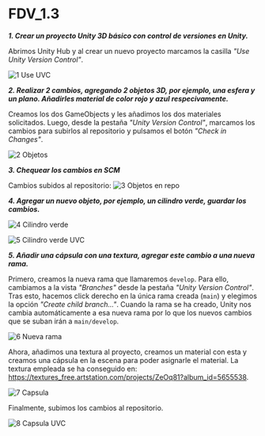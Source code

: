 # FDV_1.3

_**1. Crear un proyecto Unity 3D básico con control de versiones en Unity.**_

Abrimos Unity Hub y al crear un nuevo proyecto marcamos la casilla _"Use Unity Version Control"_.

![1  Use UVC](https://github.com/user-attachments/assets/c16b289c-ae8e-4219-a107-b844606c1cae)

_**2. Realizar 2 cambios, agregando 2 objetos 3D, por ejemplo, una esfera y un plano. Añadirles material de color rojo y azul respecivamente.**_

Creamos los dos GameObjects y les añadimos los dos materiales solicitados. Luego, desde la pestaña _"Unity Version Control"_, marcamos los cambios para subirlos al repositorio y pulsamos el botón _"Check in Changes"_.

![2  Objetos](https://github.com/user-attachments/assets/94c13c5b-2db9-425e-98db-90743dc1a74f)

_**3. Chequear los cambios en SCM**_

Cambios subidos al repositorio:
![3  Objetos en repo](https://github.com/user-attachments/assets/ba387dd4-519d-4554-9b11-9a4da136fb16)

_**4. Agregar un nuevo objeto, por ejemplo, un cilindro verde, guardar los cambios.**_

![4  Cilindro verde](https://github.com/user-attachments/assets/a1cf9bdd-a0ef-40f5-aa4c-2c70d7308d36)

![5  Cilindro verde UVC](https://github.com/user-attachments/assets/2ed931ab-fba9-4bcf-bc3c-c2295e1025b0)

_**5. Añadir una cápsula con una textura, agregar este cambio a una nueva rama.**_

Primero, creamos la nueva rama que llamaremos `develop`. Para ello, cambiamos a la vista _"Branches"_ desde la pestaña _"Unity Version Control"_. Tras esto, hacemos click derecho en la única rama creada (`main`) y elegimos la opción _"Create child branch..."_. Cuando la rama se ha creado, Unity nos cambia automáticamente a esa nueva rama por lo que los nuevos cambios que se suban irán a `main/develop`.

![6  Nueva rama](https://github.com/user-attachments/assets/c9f7d08a-dc75-4241-bcb8-12b356b24121)

Ahora, añadimos una textura al proyecto, creamos un material con esta y creamos una cápsula en la escena para poder asignarle el material.
La textura empleada se ha conseguido en: https://textures_free.artstation.com/projects/ZeOq81?album_id=5655538.

![7  Capsula](https://github.com/user-attachments/assets/f3cbfc3d-487d-4b71-b32d-8a40c18da7cd)

Finalmente, subimos los cambios al repositorio.

![8  Capsula UVC](https://github.com/user-attachments/assets/f0481bb9-b975-4c90-b430-140983f4fe8b)
